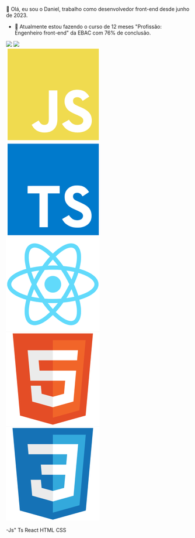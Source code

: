 👋 Olá, eu sou o Daniel, trabalho como desenvolvedor front-end desde junho de 2023.

  
- 🌱 Atualmente estou fazendo o curso de 12 meses "Profissão: Engenheiro front-end" da EBAC com 76% de conclusão.

<div>
<img src="https://github-readme-stats-xi-six-23.vercel.app/api?username=danijoss&show_icons=true&theme=dracula&include_all_commits=true&count_private=true" />
<img src="https://github-readme-stats-xi-six-23.vercel.app/api/top-langs/?username=danijoss&layout=compact&langs_count=7&theme=dracula" />
</div>

<div>
  <img src="https://raw.githubusercontent.com/devicons/devicon/master/icons/javascript/javascript-plain.svg" />
  <img src="https://raw.githubusercontent.com/devicons/devicon/master/icons/typescript/typescript-plain.svg" />
  <img src="https://raw.githubusercontent.com/devicons/devicon/master/icons/react/react-original.svg" />
  <img src="https://raw.githubusercontent.com/devicons/devicon/master/icons/html5/html5-original.svg" />
  <img src="https://raw.githubusercontent.com/devicons/devicon/master/icons/css3/css3-original.svg" />
</div>

-Js" Ts React HTML CSS
<!--
**danijoss/danijoss** is a ✨ _special_ ✨ repository because its `README.md` (this file) appears on your GitHub profile.

Here are some ideas to get you started:

- 🔭 I’m currently working on ...
- 🌱 I’m currently learning ...
- 👯 I’m looking to collaborate on ...
- 🤔 I’m looking for help with ...
- 💬 Ask me about ...
- 📫 How to reach me: ...
- 😄 Pronouns: ...
- ⚡ Fun fact: ...
-->
